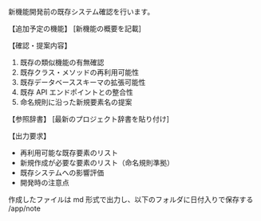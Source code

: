 新機能開発前の既存システム確認を行います。

【追加予定の機能】
[新機能の概要を記載]

【確認・提案内容】

1. 既存の類似機能の有無確認
2. 既存クラス・メソッドの再利用可能性
3. 既存データベーススキーマの拡張可能性
4. 既存 API エンドポイントとの整合性
5. 命名規則に沿った新規要素名の提案

【参照辞書】
[最新のプロジェクト辞書を貼り付け]

【出力要求】

- 再利用可能な既存要素のリスト
- 新規作成が必要な要素のリスト（命名規則準拠）
- 既存システムへの影響評価
- 開発時の注意点

作成したファイルは md 形式で出力し、以下のフォルダに日付入りで保存する
/app/note
